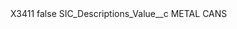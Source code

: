<?xml version="1.0" encoding="UTF-8"?>
<CustomMetadata xmlns="http://soap.sforce.com/2006/04/metadata" xmlns:xsi="http://www.w3.org/2001/XMLSchema-instance" xmlns:xsd="http://www.w3.org/2001/XMLSchema">
    <label>X3411</label>
    <protected>false</protected>
    <values>
        <field>SIC_Descriptions_Value__c</field>
        <value xsi:type="xsd:string">METAL CANS</value>
    </values>
</CustomMetadata>
